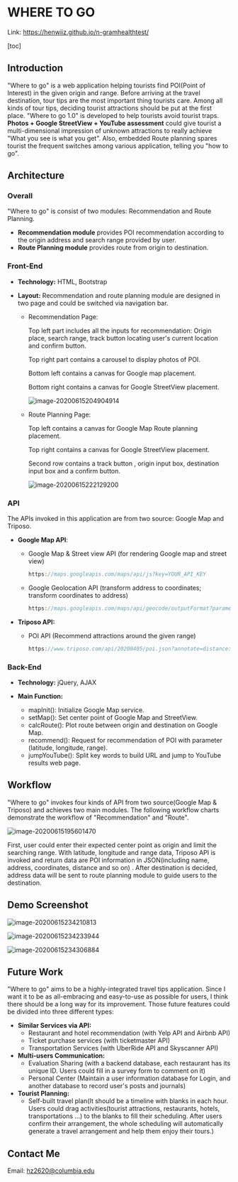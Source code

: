 # WHERE TO GO 

Link: https://henwiiz.github.io/n-gramhealthtest/

[toc]

## Introduction

"Where to go" is a web application helping tourists find POI(Point of Interest) in the given origin and range. Before arriving at the travel destination, tour tips are the most important thing tourists care. Among all kinds of tour tips, deciding tourist attractions should be put at the first place. "Where to go 1.0" is developed to help tourists avoid tourist traps. **Photos + Google StreetView + YouTube assessment** could give tourist a multi-dimensional impression of unknown attractions to really achieve "What you see is what you get". Also, embedded Route planning spares tourist the frequent switches among various application, telling you "how to go".



## Architecture

### Overall

"Where to go" is consist of two modules: Recommendation and Route Planning. 

- **Recommendation module** provides POI recommendation according to the origin address and search range provided by user.
- **Route Planning module** provides route from origin to destination.



### Front-End

- **Technology:** HTML, Bootstrap

- **Layout:** Recommendation and route planning module are designed in two page and could be switched via navigation bar.

  - Recommendation Page:  

    Top left part includes all the inputs for recommendation: Origin place, search range, track button locating user's current location and confirm button.

    Top right part contains a carousel to display photos of POI.

    Bottom left contains a canvas for Google map placement.

    Bottom right contains a canvas for Google StreetView placement.

    ![image-20200615204904914](../assets/img/frontend1.jpg)

  - Route Planning Page: 

    Top left contains a canvas for Google Map Route planning placement.

    Top right contains a canvas for Google StreetView placement.

    Second row contains a track button , origin input box, destination input box and a confirm button.

    ![image-20200615222129200](../assets/img/frontend2.jpg)

    

### API

The APIs invoked in this application are from two source: Google Map and Triposo.

- **Google Map API**: 

  - Google Map & Street view API (for rendering Google map and street view)

    ~~~javascript
    https://maps.googleapis.com/maps/api/js?key=YOUR_API_KEY
    ~~~

    

  - Google Geolocation API (transform address to coordinates; transform coordinates to address)

    ~~~javascript
    https://maps.googleapis.com/maps/api/geocode/outputFormat?parameters
    ~~~

    

- **Triposo API:**

  - POI API (Recommend attractions around the given range)

    ~~~javascript
    https://www.triposo.com/api/20200405/poi.json?annotate=distance:latitude,longitude&account=&token=&tag_labels=sightseeing&distance=<
    ~~~

    

### Back-End

- **Technology:** jQuery, AJAX

- **Main Function:**
  - mapInit(): Initialize Google Map service.
  - setMap(): Set center point of Google Map and StreetView.
  - calcRoute(): Plot route between origin and destination on Google Map.
  - recommend(): Request for recommendation of POI with parameter (latitude, longitude, range).
  - jumpYouTube(): Split key words to build URL and jump to YouTube results web page. 





## Workflow

"Where to go" invokes four kinds of API from two source(Google Map & Triposo) and achieves two main modules. The following workflow charts demonstrate the workflow of "Recommendation" and "Route".



![image-20200615195601470](../assets/img/workflow.jpg)



First, user could enter their expected center point as origin and limit the searching range. With latitude, longitude and range data, Triposo API is invoked and return data are POI information in JSON(including name, address, coordinates, distance and so on) . After destination is decided, address data will be sent to route planning module to guide users to the destination.



## Demo Screenshot

![image-20200615234210813](../assets/img/demo1.jpg)

![image-20200615234233944](../assets/img/demo2.jpg)

![image-20200615234306884](../assets/img/demo3.jpg)



## Future Work

"Where to go" aims to be a highly-integrated travel tips application. Since I want it to be as all-embracing and easy-to-use as possible for users, I think there should be a long way for its improvement. Those future features could be divided into three different types:

- **Similar Services via API:**
  - Restaurant and hotel recommendation (with Yelp API and Airbnb API)
  - Ticket purchase services (with ticketmaster API)
  - Transportation Services (with UberRide API and Skyscanner API)
- **Multi-users Communication:**
  - Evaluation Sharing (with a backend database, each restaurant has its unique ID. Users could fill in a survey form to comment on it)
  - Personal Center (Maintain a user information database for Login, and another database to record user's posts and journals)
- **Tourist Planning:**
  - Self-built travel plan(It should be a timeline with blanks in each hour. Users could drag activities(tourist attractions, restaurants, hotels, transportations ...) to the blanks to fill their scheduling. After users confirm their arrangement, the whole scheduling will automatically generate a travel arrangement and help them enjoy their tours.)



## Contact Me

Email: hz2620@columbia.edu